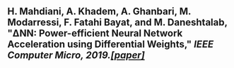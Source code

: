 H. Mahdiani, A. Khadem, A. Ghanbari, M. Modarressi, <b>F. Fatahi Bayat</b>, and M. Daneshtalab, "ΔNN: Power-efficient Neural Network Acceleration using Differential Weights," <i>IEEE Computer Micro,<i> 2019.[\[paper\]](https://ieeexplore.ieee.org/abstract/document/8877741)
---
